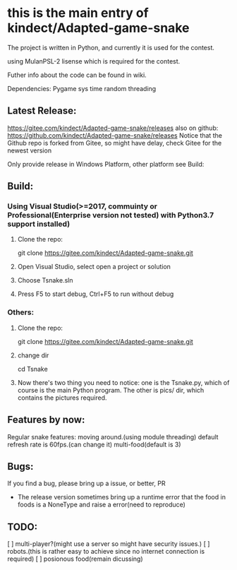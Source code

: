 # this is the main entry of kindect/Adapted-game-snake
The project is written in Python, and currently it is used for the contest.

using MulanPSL-2 lisense which is required for the contest.

Futher info about the code can be found in wiki.

Dependencies: Pygame sys time random threading

## Latest Release:
https://gitee.com/kindect/Adapted-game-snake/releases
also on github:
https://github.com/kindect/Adapted-game-snake/releases
Notice that the Github repo is forked from Gitee, so might have delay, check Gitee for the newest version

Only provide release in Windows Platform, other platform see Build:

## Build:
### Using Visual Studio(>=2017, commuinty or Professional(Enterprise version not tested) with Python3.7 support installed)
1. Clone the repo:

	git clone https://gitee.com/kindect/Adapted-game-snake.git

2. Open Visual Studio, select open a project or solution
3. Choose Tsnake.sln
4. Press F5 to start debug, Ctrl+F5 to run without debug

###  Others:
1. Clone the repo:

	git clone https://gitee.com/kindect/Adapted-game-snake.git

2. change dir

	cd Tsnake

3. Now there's two thing you need to notice: one is the Tsnake.py, which of course is the main Python program. The other is pics/ dir, which contains the pictures required.

## Features by now:
Regular snake features: moving around.(using module threading)
default refresh rate is 60fps.(can change it)
multi-food(default is 3)

## Bugs:
If you find a bug, please bring up a issue, or better, PR
* The release version sometimes bring up a runtime error that the food in foods is a NoneType and raise a error(need to reproduce)

## TODO:
[ ] multi-player?(might use a server so might have security issues.)
[ ] robots.(this is rather easy to achieve since no internet connection is required)
[ ] posionous food(remain dicussing)